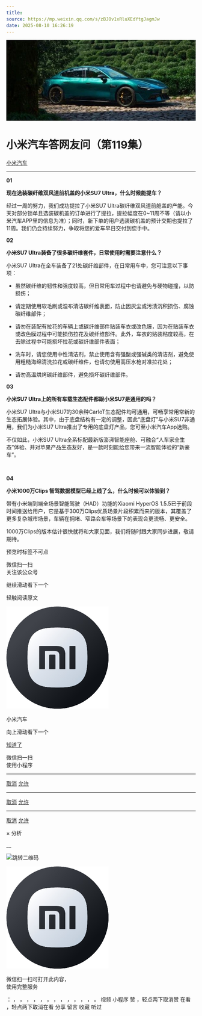 ```yaml
---
title: 
source: https://mp.weixin.qq.com/s/zBJOv1xRluXEdYtgJagmJw
date: 2025-08-10 16:26:19
---
```


![cover_image](images/img_986e11bf.jpg)


#  小米汽车答网友问（第119集）


[ 小米汽车 ](<javascript:void\(0\);>)

______

  

**01**

**现在选装碳纤维双风道前机盖的小米SU7 Ultra，什么时候能提车？**

经过一周的努力，我们成功提拉了小米SU7 Ultra碳纤维双风道前舱盖的产能。今天对部分锁单且选装碳机盖的订单进行了提拉，提拉幅度在0~11周不等（请以小米汽车APP里的信息为准）；同时，新下单的用户选装碳机盖的预计交期也提拉了11周。我们仍会持续努力，争取将您的爱车早日交付到您手中。

  

**02**

**小米SU7 Ultra装备了很多碳纤维套件，日常使用时需要注意什么？**

小米SU7 Ultra在全车装备了21处碳纤维部件，在日常用车中，您可注意以下事项：

  * 虽然碳纤维的韧性和强度较高，但日常用车过程中也请避免与硬物碰撞，以防损伤；

  * 请定期使用软毛刷或湿布清洁碳纤维表面，防止因灰尘或污渍沉积损伤、腐蚀碳纤维部件；

  * 请勿在装配有拉花的车辆上或碳纤维部件贴装车衣或改色膜，因为在贴装车衣或改色膜过程中可能损伤拉花及碳纤维部件。此外，车衣的贴装粘度较高，在去除过程中可能损坏拉花或碳纤维部件表面；

  * 洗车时，请您使用中性清洁剂，禁止使用含有强酸或强碱类的清洁剂，避免使用粗糙海绵清洗拉花或碳纤维件，也请勿使用高压水枪对准拉花处；

  * 请勿高温烘烤碳纤维部件，避免损坏碳纤维部件。

  

**03**

**小米SU7 Ultra上的所有车载生态配件都跟小米SU7是通用的吗？**

小米SU7 Ultra与小米SU7的30余种CarIoT生态配件均可通用，可畅享常用常新的生态拓展体验。其中，由于底盘结构有一定的调整，因此“底盘灯”与小米SU7非通用，我们为小米SU7 Ultra推出了专用的底盘灯产品，您可至小米汽车App选购。

不仅如此，小米SU7 Ultra全系标配最新版澎湃智能座舱、可融合“人车家全生态”体验、并对苹果产品生态友好，是一款时刻能给您带来一流智能体验的“新豪车”。

  
‍

****04****

**小米1000万Clips 智驾数据模型已经上线了么，什么时候可以体验到？**

带有小米端到端全场景智能驾驶（HAD）功能的Xiaomi HyperOS 1.5.5已于前段时间推送给用户，它是基于300万Clips优质场景片段积累而来的版本，其覆盖了更多复杂城市场景，车辆在拥堵、窄路会车等场景下的表现会更流畅、更安全。

1000万Clips的版本估计很快就将和大家见面，我们将随时跟大家同步进展，敬请期待。

  

  

  

[](<>)[](<>)

预览时标签不可点

微信扫一扫  
关注该公众号

继续滑动看下一个

轻触阅读原文

![img_97d833da.jpg](images/img_97d833da.jpg)

小米汽车 

向上滑动看下一个

[知道了](<javascript:;>)

微信扫一扫  
使用小程序

****

[取消](<javascript:void\(0\);>) [允许](<javascript:void\(0\);>)

****

[取消](<javascript:void\(0\);>) [允许](<javascript:void\(0\);>)

****

[取消](<javascript:void\(0\);>) [允许](<javascript:void\(0\);>)

× 分析

__

![跳转二维码]()

![作者头像](images/img_97d833da.jpg)

微信扫一扫可打开此内容，  
使用完整服务

： ， ， ， ， ， ， ， ， ， ， ， ， 。 视频 小程序 赞 ，轻点两下取消赞 在看 ，轻点两下取消在看 分享 留言 收藏 听过